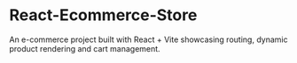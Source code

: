 # React-Ecommerce-Store
An e-commerce project built with React + Vite showcasing routing, dynamic product rendering and cart management.
